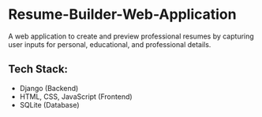 # Resume-Builder-Web-Application

 A web application to create and preview professional resumes by capturing user inputs for personal, educational, and professional details.

 ## Tech Stack:
- Django (Backend)
- HTML, CSS, JavaScript (Frontend)
- SQLite (Database)
